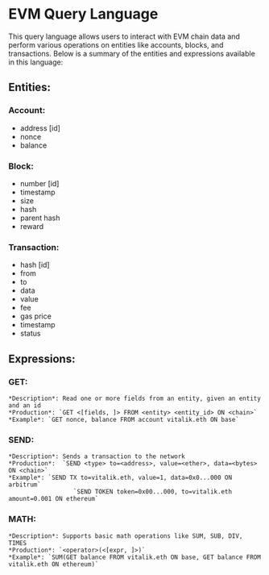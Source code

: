 # EVM Query Language

This query language allows users to interact with EVM chain data and perform various operations on entities like accounts, blocks, and transactions. Below is a summary of the entities and expressions available in this language:

## Entities:
### Account:
- address [id]
- nonce
- balance

### Block:
- number [id]
- timestamp
- size 
- hash
- parent hash
- reward

### Transaction:
- hash [id]
- from
- to
- data
- value
- fee
- gas price
- timestamp
- status

## Expressions:
### GET:
    *Description*: Read one or more fields from an entity, given an entity and an id
    *Production*: `GET <[fields, ]> FROM <entity> <entity_id> ON <chain>`
    *Example*: `GET nonce, balance FROM account vitalik.eth ON base`

### SEND:
    *Description*: Sends a transaction to the network
    *Production*:  `SEND <type> to=<address>, value=<ether>, data=<bytes> ON <chain>`
    *Example*: `SEND TX to=vitalik.eth, value=1, data=0x0...000 ON arbitrum`
                      `SEND TOKEN token=0x00...000, to=vitalik.eth amount=0.001 ON ethereum`

### MATH:
    *Description*: Supports basic math operations like SUM, SUB, DIV, TIMES
    *Production*: `<operator>(<[expr, ]>)`
    *Example*: `SUM(GET balance FROM vitalik.eth ON base, GET balance FROM vitalik.eth ON ethereum)`
